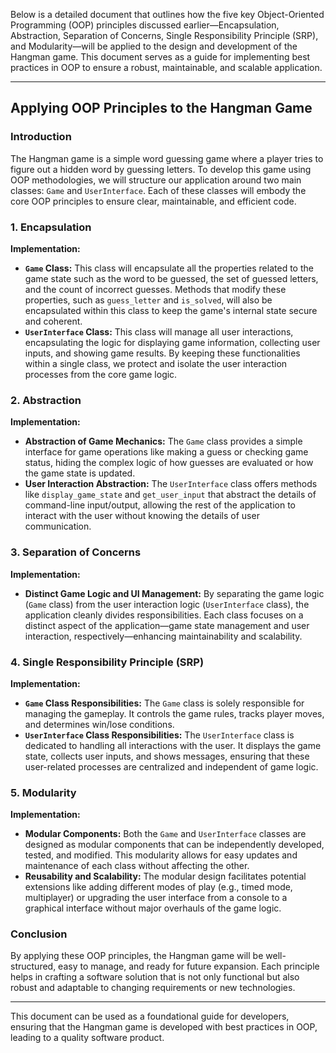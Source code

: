 Below is a detailed document that outlines how the five key Object-Oriented Programming (OOP) principles discussed earlier—Encapsulation, Abstraction, Separation of Concerns, Single Responsibility Principle (SRP), and Modularity—will be applied to the design and development of the Hangman game. This document serves as a guide for implementing best practices in OOP to ensure a robust, maintainable, and scalable application.

---

## Applying OOP Principles to the Hangman Game

### Introduction
The Hangman game is a simple word guessing game where a player tries to figure out a hidden word by guessing letters. To develop this game using OOP methodologies, we will structure our application around two main classes: `Game` and `UserInterface`. Each of these classes will embody the core OOP principles to ensure clear, maintainable, and efficient code.

### 1. Encapsulation

**Implementation:**
- **`Game` Class:** This class will encapsulate all the properties related to the game state such as the word to be guessed, the set of guessed letters, and the count of incorrect guesses. Methods that modify these properties, such as `guess_letter` and `is_solved`, will also be encapsulated within this class to keep the game's internal state secure and coherent.
- **`UserInterface` Class:** This class will manage all user interactions, encapsulating the logic for displaying game information, collecting user inputs, and showing game results. By keeping these functionalities within a single class, we protect and isolate the user interaction processes from the core game logic.

### 2. Abstraction

**Implementation:**
- **Abstraction of Game Mechanics:** The `Game` class provides a simple interface for game operations like making a guess or checking game status, hiding the complex logic of how guesses are evaluated or how the game state is updated.
- **User Interaction Abstraction:** The `UserInterface` class offers methods like `display_game_state` and `get_user_input` that abstract the details of command-line input/output, allowing the rest of the application to interact with the user without knowing the details of user communication.

### 3. Separation of Concerns

**Implementation:**
- **Distinct Game Logic and UI Management:** By separating the game logic (`Game` class) from the user interaction logic (`UserInterface` class), the application cleanly divides responsibilities. Each class focuses on a distinct aspect of the application—game state management and user interaction, respectively—enhancing maintainability and scalability.

### 4. Single Responsibility Principle (SRP)

**Implementation:**
- **`Game` Class Responsibilities:** The `Game` class is solely responsible for managing the gameplay. It controls the game rules, tracks player moves, and determines win/lose conditions.
- **`UserInterface` Class Responsibilities:** The `UserInterface` class is dedicated to handling all interactions with the user. It displays the game state, collects user inputs, and shows messages, ensuring that these user-related processes are centralized and independent of game logic.

### 5. Modularity

**Implementation:**
- **Modular Components:** Both the `Game` and `UserInterface` classes are designed as modular components that can be independently developed, tested, and modified. This modularity allows for easy updates and maintenance of each class without affecting the other.
- **Reusability and Scalability:** The modular design facilitates potential extensions like adding different modes of play (e.g., timed mode, multiplayer) or upgrading the user interface from a console to a graphical interface without major overhauls of the game logic.

### Conclusion
By applying these OOP principles, the Hangman game will be well-structured, easy to manage, and ready for future expansion. Each principle helps in crafting a software solution that is not only functional but also robust and adaptable to changing requirements or new technologies.

---

This document can be used as a foundational guide for developers, ensuring that the Hangman game is developed with best practices in OOP, leading to a quality software product.